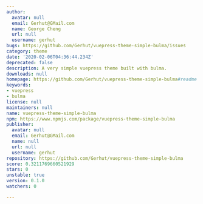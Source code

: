 ```yaml
---
author:
  avatar: null
  email: Gerhut@GMail.com
  name: George Cheng
  url: null
  username: gerhut
bugs: https://github.com/Gerhut/vuepress-theme-simple-bulma/issues
category: theme
date: '2020-02-06T04:36:44.234Z'
deprecated: false
description: A very simple vuepress theme built with bulma.
downloads: null
homepage: https://github.com/Gerhut/vuepress-theme-simple-bulma#readme
keywords:
- vuepress
- bulma
license: null
maintainers: null
name: vuepress-theme-simple-bulma
npm: https://www.npmjs.com/package/vuepress-theme-simple-bulma
publisher:
  avatar: null
  email: Gerhut@GMail.com
  name: null
  url: null
  username: gerhut
repository: https://github.com/Gerhut/vuepress-theme-simple-bulma
score: 0.3211769660521929
stars: 0
unstable: true
version: 0.1.0
watchers: 0

---
```


